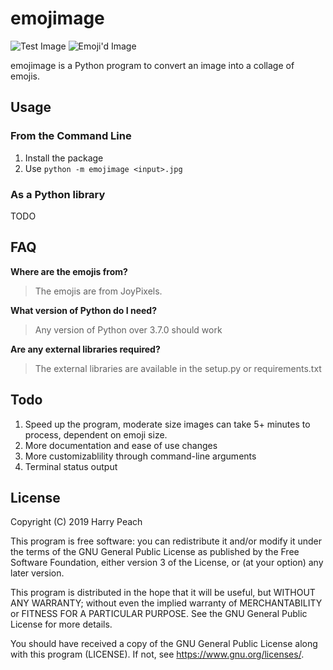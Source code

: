 # emojimage

![Test Image](https://user-images.githubusercontent.com/4750998/59804960-ca430000-92e7-11e9-9207-8bfa3870fcf3.png?s=200)
![Emoji'd Image](https://user-images.githubusercontent.com/4750998/59804970-d464fe80-92e7-11e9-89cc-5c9f194aa3cb.png?s=200)

emojimage is a Python program to convert an image into a collage of emojis.

## Usage

### From the Command Line

1. Install the package
2. Use ```python -m emojimage <input>.jpg```

### As a Python library

TODO

## FAQ

**Where are the emojis from?**

> The emojis are from JoyPixels.

**What version of Python do I need?**

> Any version of Python over 3.7.0 should work

**Are any external libraries required?**

> The external libraries are available in the setup.py or requirements.txt

## Todo

1. Speed up the program, moderate size images can take 5+ minutes to process, dependent on emoji size.
2. More documentation and ease of use changes
3. More customizablility through command-line arguments
4. Terminal status output

## License

Copyright (C) 2019 Harry Peach

This program is free software: you can redistribute it and/or modify
it under the terms of the GNU General Public License as published by
the Free Software Foundation, either version 3 of the License, or
(at your option) any later version.

This program is distributed in the hope that it will be useful,
but WITHOUT ANY WARRANTY; without even the implied warranty of
MERCHANTABILITY or FITNESS FOR A PARTICULAR PURPOSE.  See the
GNU General Public License for more details.

You should have received a copy of the GNU General Public License
along with this program (LICENSE). If not, see <https://www.gnu.org/licenses/>.
